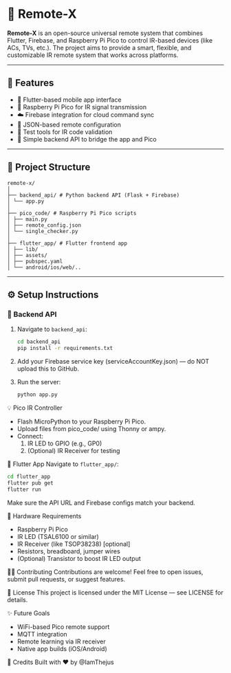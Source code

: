 # 📡 Remote-X

**Remote-X** is an open-source universal remote system that combines Flutter, Firebase, and Raspberry Pi Pico to control IR-based devices (like ACs, TVs, etc.). The project aims to provide a smart, flexible, and customizable IR remote system that works across platforms.

---

## 🚀 Features

- 📱 Flutter-based mobile app interface
- 🔌 Raspberry Pi Pico for IR signal transmission
- ☁️ Firebase integration for cloud command sync
- 🔄 JSON-based remote configuration
- 🧪 Test tools for IR code validation
- 🔧 Simple backend API to bridge the app and Pico

---

## 📂 Project Structure
```
remote-x/
│
├── backend_api/ # Python backend API (Flask + Firebase)
│ └── app.py
│
├── pico_code/ # Raspberry Pi Pico scripts
│ ├── main.py
│ ├── remote_config.json
│ └── single_checker.py
│
├── flutter_app/ # Flutter frontend app
│ ├── lib/
│ ├── assets/
│ ├── pubspec.yaml
│ └── android/ios/web/..
```
---

## ⚙️ Setup Instructions

### 🔧 Backend API

1. Navigate to `backend_api`:
   ```bash
   cd backend_api
   pip install -r requirements.txt
   ```
2. Add your Firebase service key (serviceAccountKey.json) — do NOT upload this to GitHub.

3. Run the server:
    ```python
   python app.py
   ```

💡 Pico IR Controller
* Flash MicroPython to your Raspberry Pi Pico.
* Upload files from pico_code/ using Thonny or ampy.
* Connect:
    1. IR LED to GPIO (e.g., GP0)
    2. (Optional) IR Receiver for testing

📱 Flutter App
Navigate to `flutter_app/`:
```bash
cd flutter_app
flutter pub get
flutter run
```

Make sure the API URL and Firebase configs match your backend.

🔌 Hardware Requirements
* Raspberry Pi Pico
* IR LED (TSAL6100 or similar)
* IR Receiver (like TSOP38238) [optional]
* Resistors, breadboard, jumper wires
* (Optional) Transistor to boost IR LED output



🧑‍💻 Contributing
Contributions are welcome! Feel free to open issues, submit pull requests, or suggest features.

📄 License
This project is licensed under the MIT License — see LICENSE for details.

✨ Future Goals
* WiFi-based Pico remote support
* MQTT integration
* Remote learning via IR receiver
* Native app builds (iOS/Android)

🙌 Credits
Built with ❤️ by @IamThejus
